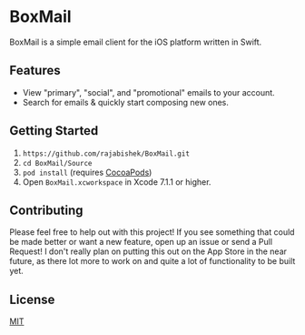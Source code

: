 # BoxMail

BoxMail is a simple email client for the iOS platform written in Swift.

## Features

* View "primary", "social", and "promotional" emails to your account.
* Search for emails & quickly start composing new ones.

## Getting Started

1. `https://github.com/rajabishek/BoxMail.git`
2. `cd BoxMail/Source`
3. `pod install` (requires [CocoaPods](https://cocoapods.org))
4. Open `BoxMail.xcworkspace` in Xcode 7.1.1 or higher.

## Contributing

Please feel free to help out with this project! If you see something that could be made better or want a new feature, open up an issue or send a Pull Request! I don't really plan on putting this out on the App Store in the near future, as there lot more to work on and quite a lot of functionality to be built yet.

## License

[MIT](LICENSE)